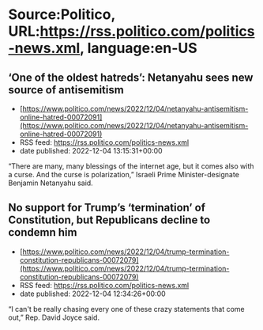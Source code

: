# Source:Politico, URL:https://rss.politico.com/politics-news.xml, language:en-US

## ‘One of the oldest hatreds’: Netanyahu sees new source of antisemitism
 - [https://www.politico.com/news/2022/12/04/netanyahu-antisemitism-online-hatred-00072091](https://www.politico.com/news/2022/12/04/netanyahu-antisemitism-online-hatred-00072091)
 - RSS feed: https://rss.politico.com/politics-news.xml
 - date published: 2022-12-04 13:15:31+00:00

“There are many, many blessings of the internet age, but it comes also with a curse. And the curse is polarization,” Israeli Prime Minister-designate Benjamin Netanyahu said.

## No support for Trump’s ‘termination’ of Constitution, but Republicans decline to condemn him
 - [https://www.politico.com/news/2022/12/04/trump-termination-constitution-republicans-00072079](https://www.politico.com/news/2022/12/04/trump-termination-constitution-republicans-00072079)
 - RSS feed: https://rss.politico.com/politics-news.xml
 - date published: 2022-12-04 12:34:26+00:00

“I can't be really chasing every one of these crazy statements that come out,” Rep. David Joyce said.


